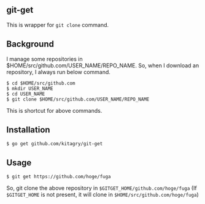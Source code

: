 ## git-get

This is wrapper for `git clone` command.

## Background

I manage some repositories in $HOME/src/github.com/USER_NAME/REPO_NAME.
So, when I download an repository, I always run below command.

```
$ cd $HOME/src/github.com
$ mkdir USER_NAME
$ cd USER_NAME
$ git clone $HOME/src/github.com/USER_NAME/REPO_NAME
```

This is shortcut for above commands.

## Installation

```
$ go get github.com/kitagry/git-get
```

## Usage

```
$ git get https://github.com/hoge/fuga
```

So, git clone the above repository in `$GITGET_HOME/github.com/hoge/fuga` (If `$GITGET_HOME` is not present, it will clone in `$HOME/src/github.com/hoge/fuga`)
